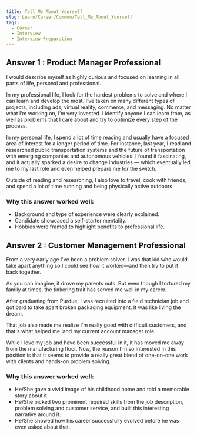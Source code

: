 ```yaml
---
title: Tell Me About Yourself
slug: Learn/Career/Common/Tell_Me_About_Yourself
tags:
  - Career
  - Interview
  - Interview Preparation
---
```


## Answer 1 : Product Manager Professional

I would describe myself as highly curious and focused on learning in all parts of life, personal and professional.

In my professional life, I look for the hardest problems to solve and where I can learn and develop the most. I’ve taken on many different types of projects, including ads, virtual reality, commerce, and messaging. No matter what I’m working on, I’m very invested. I identify anyone I can learn from, as well as problems that I care about and try to optimize every step of the process.

In my personal life, I spend a lot of time reading and usually have a focused area of interest for a longer period of time. For instance, last year, I read and researched public transportation systems and the future of transportation with emerging companies and autonomous vehicles. I found it fascinating, and it actually sparked a desire to change industries — which eventually led me to my last role and even helped prepare me for the switch.

Outside of reading and researching, I also love to travel, cook with friends, and spend a lot of time running and being physically active outdoors.

### Why this answer worked well:

- Background and type of experience were clearly explained.
- Candidate showcased a self-starter mentality.
- Hobbies were framed to highlight benefits to professional life.

## Answer 2 : Customer Management Professional

From a very early age I've been a problem solver. I was that kid who would take apart anything so I could see how it worked—and then try to put it back together.

As you can imagine, it drove my parents nuts. But even though I tortured my family at times, the tinkering trait has served me well in my career.

After graduating from Purdue, I was recruited into a field technician job and got paid to take apart broken packaging equipment. It was like living the dream.

That job also made me realize I'm really good with difficult customers, and that's what helped me land my current account manager role.

While I love my job and have been successful in it, it has moved me away from the manufacturing floor. Now, the reason I'm so interested in this position is that it seems to provide a really great blend of one-on-one work with clients and hands-on problem solving.

### Why this answer worked well:

- He/She gave a vivid image of his childhood home and told a memorable story about it.
- He/She picked two prominent required skills from the job description, problem solving and customer service, and built this interesting narrative around it.
- He/She showed how his career successfully evolved before he was even asked about that.